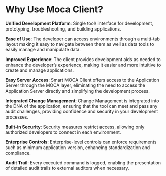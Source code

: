 # Why Use Moca Client?

**Unified Development Platform**: Single tool/ interface for development, prototyping, troubleshooting, and building applications.

**Ease of Use**: The developer can access environments through a multi-tab layout making it easy to navigate between them as well as data tools to easily manage and manipulate data.

**Improved Experience**: The client provides development aids as needed to enhance the developer’s experience, making it easier and more intuitive to create and manage applications.

**Easy Server Access**: Smart MOCA Client offers access to the Application Server through the MOCA layer, eliminating the need to access the Application Server directly and simplifying the development process.

**Integrated Change Management**: Change Management is integrated into the DNA of the application, ensuring that the tool can meet and pass any audit challenges, providing confidence and security in your development processes.

**Built-in Security**: Security measures restrict access, allowing only authorized developers to connect in each environment.

**Enterprise Controls**: Enterprise-level controls can enforce requirements such as minimum application version, enhancing standardization and compliance.

**Audit Trail**: Every executed command is logged, enabling the presentation of detailed audit trails to external auditors when necessary.
